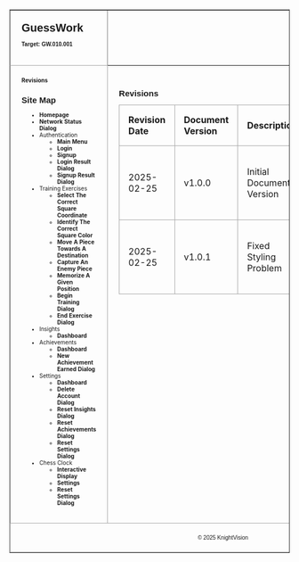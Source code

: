 

<table border="1" cellpadding="0" cellspacing="0"  class="container" style="font-size: 10px;"> 
    <tr>
        <td style="text-align: left; padding: 2em; border-bottom: 1px solid darkgray;">
            <h1 style="font-family: Arial, sans-serif; margin: 0; padding: 0;">GuessWork</h1>
            <br/>
            <p class="target-version" style="font-family: Arial, sans-serif; font-weight: bold; margin: 0; padding: 0;">
            Target: GW.010.001
            </p>
            <br/>
        </td>
    </tr>  
    <tr>
        <td valign="top" class="left-bar" style="padding: 2em; border-right: 1px solid darkgray;"> 
            <a href="#" style="text-decoration: none; font-weight: bold;">Revisions</a>
            <h2 style="font-family: Arial, sans-serif;">Site Map</h2>
            <ul class="left-bar-list" style="padding-left: 2rem;">
                <li><a href="docs/homepage.md" style="text-decoration: none; font-weight: bold;">Homepage</a></li>
                <li><a href="docs/network-status-dialog.md" style="text-decoration: none; font-weight: bold;">Network Status Dialog</a></li>
                <li>
                    Authentication
                    <ul class="left-bar-list" style="padding-left: 2rem;">
                        <li><a href="docs/authentication/main-menu.md" style="text-decoration: none; font-weight: bold;">Main Menu</a></li>
                        <li><a href="docs/authentication/login.md" style="text-decoration: none; font-weight: bold;">Login</a></li>
                        <li><a href="docs/authentication/signup.md" style="text-decoration: none; font-weight: bold;">Signup</a></li>
                        <li><a href="docs/authentication/login-result-dialog.md" style="text-decoration: none; font-weight: bold;">Login Result Dialog</a></li>
                        <li><a href="docs/authentication/signup-result-dialog.md" style="text-decoration: none; font-weight: bold;">Signup Result Dialog</a></li>
                    </ul>
                </li>
                <li>
                    Training Exercises
                    <ul class="left-bar-list" style="padding-left: 2rem;">
                        <li><a href="docs/training-exercises/select-the-correct-square-coordinate.md" style="text-decoration: none; font-weight: bold;">Select The Correct Square Coordinate</a></li>
                        <li><a href="docs/training-exercises/identify-the-correct-square-color.md" style="text-decoration: none; font-weight: bold;">Identify The Correct Square Color</a></li>
                        <li><a href="docs/training-exercises/move-a-piece-towards-a-destination.md" style="text-decoration: none; font-weight: bold;">Move A Piece Towards A Destination</a></li>
                        <li><a href="docs/training-exercises/capture-an-enemy-piece.md" style="text-decoration: none; font-weight: bold;">Capture An Enemy Piece</a></li>
                        <li><a href="docs/training-exercises/memorize-a-given-position.md" style="text-decoration: none; font-weight: bold;">Memorize A Given Position</a></li>
                        <li><a href="docs/training-exercises/begin-training-dialog.md" style="text-decoration: none; font-weight: bold;">Begin Training Dialog</a></li>
                        <li><a href="docs/training-exercises/end-exercise-dialog.md" style="text-decoration: none; font-weight: bold;">End Exercise Dialog</a></li>
                    </ul>
                </li>
                <li>
                    Insights
                    <ul class="left-bar-list" style="padding-left: 2rem;">
                        <li><a href="docs/insights/dashboard.md" style="text-decoration: none; font-weight: bold;">Dashboard</a></li>
                    </ul>
                </li>
                <li>
                    Achievements
                    <ul class="left-bar-list" style="padding-left: 2rem;">
                        <li><a href="docs/achievements/dashboard.md" style="text-decoration: none; font-weight: bold;">Dashboard</a></li>
                        <li><a href="docs/achievements/new-achievement-earned-dialog.md" style="text-decoration: none; font-weight: bold;">New Achievement Earned Dialog</a></li>
                    </ul>
                </li>
                <li>
                    Settings
                    <ul class="left-bar-list" style="padding-left: 2rem;">
                        <li><a href="docs/settings/dashboard.md" style="text-decoration: none; font-weight: bold;">Dashboard</a></li>
                        <li><a href="docs/settings/delete-account-dialog.md" style="text-decoration: none; font-weight: bold;">Delete Account Dialog</a></li>
                        <li><a href="docs/settings/reset-insights-dialog.md" style="text-decoration: none; font-weight: bold;">Reset Insights Dialog</a></li>
                        <li><a href="docs/settings/reset-achievements-dialog.md" style="text-decoration: none; font-weight: bold;">Reset Achievements Dialog</a></li>
                        <li><a href="docs/settings/reset-settings-dialog.md" style="text-decoration: none; font-weight: bold;">Reset Settings Dialog</a></li>
                    </ul>
                </li>
                <li>
                    Chess Clock
                    <ul class="left-bar-list" style="padding-left: 2rem;">
                        <li><a href="docs/chess-clock/interactive-display.md" style="text-decoration: none; font-weight: bold;">Interactive Display</a></li>
                        <li><a href="docs/chess-clock/settings.md" style="text-decoration: none; font-weight: bold;">Settings</a></li>
                        <li><a href="docs/chess-clock/reset-settings-dialog.md" style="text-decoration: none; font-weight: bold;">Reset Settings Dialog</a></li>
                    </ul>
                </li>
            </ul>
        </td>
        <td valign="top" class="right-bar" style="padding: 2em">
            <h2 style="font-family: Arial, sans-serif;">Revisions</h2>
            <table style="border-collapse: collapse; margin-top: 10px;">
                <thead>
                    <tr>
                        <th style="padding: 1em; border: 1px solid darkgray; text-align: left;">Revision Date</th>
                        <th style="padding: 1em; border: 1px solid darkgray; text-align: left;">Document Version</th>
                        <th style="padding: 1em; border: 1px solid darkgray; text-align: left;">Description</th>
                        <th style="padding: 1em; border: 1px solid darkgray; text-align: left;">Tracking Notes</th>
                        <th style="padding: 1em; border: 1px solid darkgray; text-align: left;">Approved By</th>
                    </tr>
                </thead>
                <tbody>
                    <tr>
                        <td style="padding: 1em; border: 1px solid darkgray; text-align: left;">2025-02-25</td>
                        <td style="padding: 1em; border: 1px solid darkgray; text-align: left;">v1.0.0</td>
                        <td style="padding: 1em; border: 1px solid darkgray; text-align: left;">Initial Document Version</td>
                        <td style="padding: 1em; border: 1px solid darkgray; text-align: left;">N/A</td>
                        <td style="padding: 1em; border: 1px solid darkgray; text-align: left;">Araneta, Vaughn Cedric L. (Project Manager)</td>
                    </tr>
                    <tr>
                        <td style="padding: 1em; border: 1px solid darkgray; text-align: left;">2025-02-25</td>
                        <td style="padding: 1em; border: 1px solid darkgray; text-align: left;">v1.0.1</td>
                        <td style="padding: 1em; border: 1px solid darkgray; text-align: left;">Fixed Styling Problem</td>
                        <td style="padding: 1em; border: 1px solid darkgray; text-align: left;">N/A</td>
                        <td style="padding: 1em; border: 1px solid darkgray; text-align: left;">Araneta, Vaughn Cedric L. (Project Manager)</td>
                    </tr>
                </tbody>
            </table>
        </td>
    </tr>
    <tr>
        <td colspan="2" align="center" class="footer" style="text-align: center; padding: 1em; border: 1px solid darkgray; border-top: 1px solid darkgray;">
            <p style="font-family: Arial, sans-serif;">&copy; 2025 KnightVision</p>
        </td>
    </tr>
</table>
